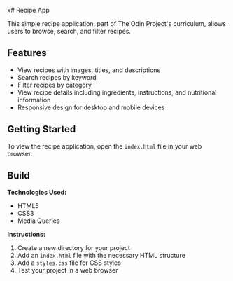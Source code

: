 x# Recipe App

This simple recipe application, part of The Odin Project's curriculum, allows users to browse, search, and filter recipes.

## Features

- View recipes with images, titles, and descriptions
- Search recipes by keyword
- Filter recipes by category
- View recipe details including ingredients, instructions, and nutritional information
- Responsive design for desktop and mobile devices

## Getting Started

To view the recipe application, open the `index.html` file in your web browser.

## Build

**Technologies Used:**

- HTML5
- CSS3
- Media Queries

**Instructions:**

1. Create a new directory for your project
2. Add an `index.html` file with the necessary HTML structure
3. Add a `styles.css` file for CSS styles
4. Test your project in a web browser